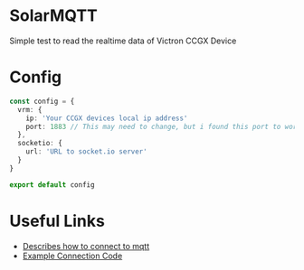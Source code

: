# SolarMQTT
Simple test to read the realtime data of Victron CCGX Device

# Config 
```ts
const config = {
  vrm: {
    ip: 'Your CCGX devices local ip address'
    port: 1883 // This may need to change, but i found this port to work
  },
  socketio: {
    url: 'URL to socket.io server'
  }
}

export default config
```

# Useful Links
- [Describes how to connect to mqtt](https://community.victronenergy.com/questions/155407/mqtt-local-via-mqtt-broker.html)
- [Example Connection Code](https://community.victronenergy.com/questions/135757/mqtt-jsts-implementation.html)